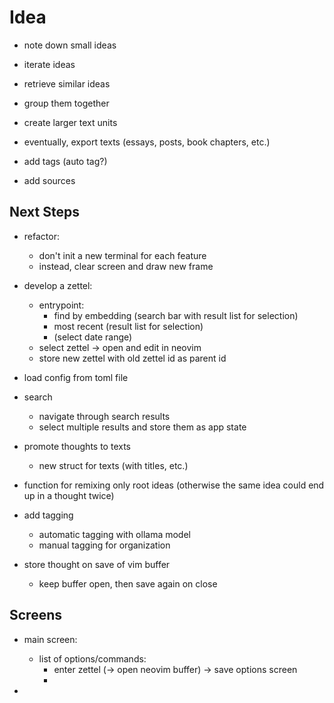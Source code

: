 # Idea

- note down small ideas
- iterate ideas
- retrieve similar ideas
- group them together
- create larger text units
- eventually, export texts (essays, posts, book chapters, etc.)

- add tags (auto tag?)
- add sources

## Next Steps

- refactor:
    - don't init a new terminal for each feature
    - instead, clear screen and draw new frame

- develop a zettel:
    - entrypoint:
        - find by embedding (search bar with result list for selection)
        - most recent (result list for selection)
        - (select date range)
    - select zettel -> open and edit in neovim
    - store new zettel with old zettel id as parent id

- load config from toml file

- search
    - navigate through search results
    - select multiple results and store them as app state

- promote thoughts to texts
    - new struct for texts (with titles, etc.)

- function for remixing only root ideas (otherwise the same idea could end up in a thought twice)

- add tagging
    - automatic tagging with ollama model
    - manual tagging for organization

- store thought on save of vim buffer
    - keep buffer open, then save again on close


## Screens

- main screen:
    - list of options/commands:
        - enter zettel (-> open neovim buffer) -> save options screen
        - 

- 





